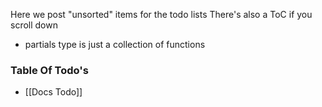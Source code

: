 Here we post "unsorted" items for the todo lists
There's also a ToC if you scroll down

- partials type is just a collection of functions


### Table Of Todo's
- [[Docs Todo]]